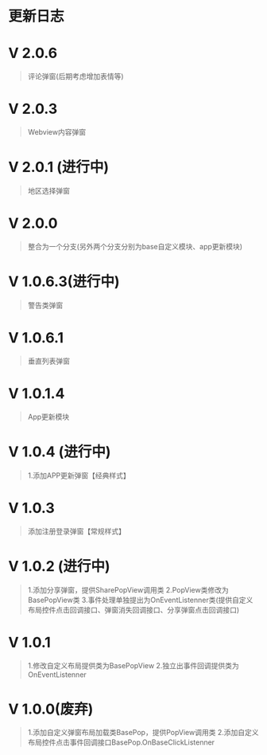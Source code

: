 # 更新日志
# V 2.0.6
>评论弹窗(后期考虑增加表情等)
# V 2.0.3
>Webview内容弹窗
# V 2.0.1 (进行中)
>地区选择弹窗
# V 2.0.0
>整合为一个分支(另外两个分支分别为base自定义模块、app更新模块)
# V 1.0.6.3(进行中)
>警告类弹窗
# V 1.0.6.1
>垂直列表弹窗
# V 1.0.1.4
>App更新模块
# V 1.0.4 (进行中)
>1.添加APP更新弹窗【经典样式】
# V 1.0.3
>添加注册登录弹窗【常规样式】
# V 1.0.2 (进行中)
>1.添加分享弹窗，提供SharePopView调用类
>2.PopView类修改为BasePopView类
>3.事件处理单独提出为OnEventListenner类(提供自定义布局控件点击回调接口、弹窗消失回调接口、分享弹窗点击回调接口)
# V 1.0.1
>1.修改自定义布局提供类为BasePopView
>2.独立出事件回调提供类为OnEventListenner
# V 1.0.0(废弃)
>1.添加自定义弹窗布局加载类BasePop，提供PopView调用类
>2.添加自定义布局控件点击事件回调接口BasePop.OnBaseClickListenner